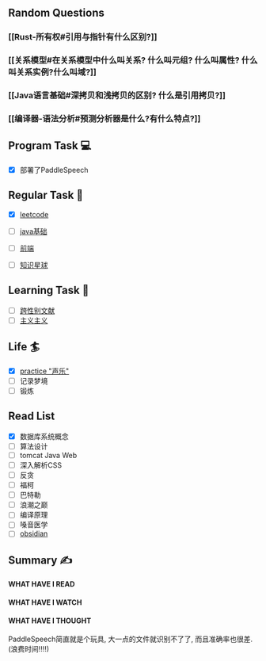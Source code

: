 ## Random Questions
### [[Rust-所有权#引用与指针有什么区别?]]

### [[关系模型#在关系模型中什么叫关系? 什么叫元组? 什么叫属性? 什么叫关系实例?什么叫域?]]

### [[Java语言基础#深拷贝和浅拷贝的区别? 什么是引用拷贝?]]

### [[编译器-语法分析#预测分析器是什么?有什么特点?]]



## Program Task  💻
- [x] 部署了PaddleSpeech

## Regular Task  🤡
- [x] [leetcode](https://leetcode.cn/study-plan/dynamic-programming/?progress=3yzxhug)
- [ ] [java基础](https://javaguide.cn/java/basis/java-basic-questions-01.html#%E5%9F%BA%E7%A1%80%E6%A6%82%E5%BF%B5)
- [ ] [前端](https://web.qianguyihao.com)
- [ ] [知识星球](http://svip.iocoder.cn/index/index.html)


## Learning Task 🎯
- [ ] [跨性别文献](https://transreads.org/tag/article/)
- [ ] [主义主义](https://space.bilibili.com/23191782/channel/seriesdetail?sid=1424248)

## Life 🏄
- [x] [practice "声乐"](https://docs.google.com/spreadsheets/d/1F0zsAOoyfBXu63_U2zy0et0Ku1OxZ0DCDKUsEI5Ebjs/edit#gid=1676784532)
- [ ] 记录梦境
- [ ] 锻炼

## Read List
- [x] 数据库系统概念
- [ ] 算法设计
- [ ] tomcat Java Web
- [ ] 深入解析CSS
- [ ] 反贪
- [ ] 福柯
- [ ] 巴特勒
- [ ] 浪潮之巅
- [ ] 编译原理
- [ ] 嗓音医学
- [ ] [obsidian](https://sspai.com/post/62414)

## Summary ✍
####  WHAT HAVE I READ

#### WHAT HAVE I WATCH

#### WHAT HAVE I THOUGHT
PaddleSpeech简直就是个玩具, 大一点的文件就识别不了了, 而且准确率也很差.(浪费时间!!!!)